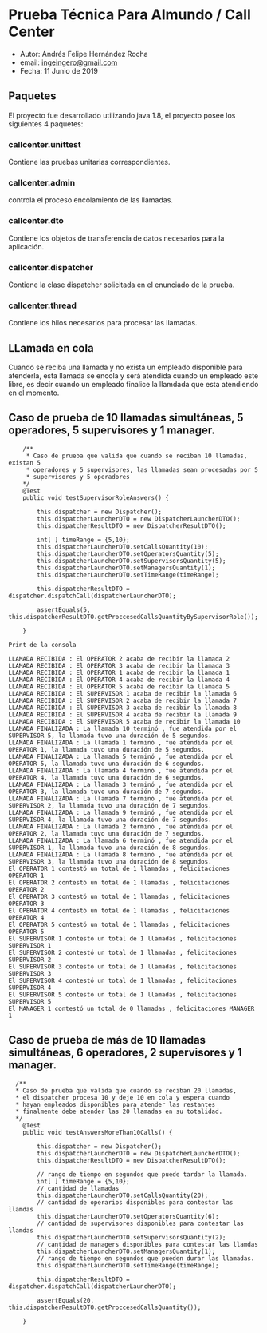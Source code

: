 
# Prueba Técnica Para Almundo / Call Center
* Autor: Andrés Felipe Hernández Rocha
* email: ingeingero@gmail.com
* Fecha: 11 Junio de 2019

## Paquetes

El proyecto fue desarrollado utilizando java 1.8, el proyecto posee los siguientes 4 paquetes:

### callcenter.unittest

Contiene las pruebas unitarias correspondientes.

### callcenter.admin

controla el proceso encolamiento de las llamadas.

### callcenter.dto

Contiene los objetos de transferencia de datos necesarios para la aplicación.

### callcenter.dispatcher

Contiene la clase dispatcher solicitada en el enunciado de la prueba.

### callcenter.thread

Contiene los hilos necesarios para procesar las llamadas.

## LLamada en cola

Cuando se reciba una llamada y no exista un empleado disponible para atenderla, esta llamada se encola y será atendida cuando  un empleado este libre, es decir cuando un empleado finalice la llamdada que esta atendiendo en el momento.

## Caso de prueba de 10 llamadas simultáneas, 5 operadores, 5 supervisores y 1 manager.

```
	/**
	 * Caso de prueba que valida que cuando se reciban 10 llamadas, existan 5 
	 * operadores y 5 supervisores, las llamadas sean procesadas por 5 
	 * supervisores y 5 operadores
	*/
	@Test
	public void testSupervisorRoleAnswers() {
		
		this.dispatcher = new Dispatcher();
		this.dispatcherLauncherDTO = new DispatcherLauncherDTO();
		this.dispatcherResultDTO = new DispatcherResultDTO();
		
		int[ ] timeRange = {5,10};
		this.dispatcherLauncherDTO.setCallsQuantity(10);
		this.dispatcherLauncherDTO.setOperatorsQuantity(5);
		this.dispatcherLauncherDTO.setSupervisorsQuantity(5);
		this.dispatcherLauncherDTO.setManagersQuantity(1);
		this.dispatcherLauncherDTO.setTimeRange(timeRange);
		
		this.dispatcherResultDTO = dispatcher.dispatchCall(dispatcherLauncherDTO);
		
		assertEquals(5, this.dispatcherResultDTO.getProccesedCallsQuantityBySupervisorRole());
		
	}
	
Print de la consola

LLAMADA RECIBIDA : El OPERATOR 2 acaba de recibir la llamada 2
LLAMADA RECIBIDA : El OPERATOR 3 acaba de recibir la llamada 3
LLAMADA RECIBIDA : El OPERATOR 1 acaba de recibir la llamada 1
LLAMADA RECIBIDA : El OPERATOR 4 acaba de recibir la llamada 4
LLAMADA RECIBIDA : El OPERATOR 5 acaba de recibir la llamada 5
LLAMADA RECIBIDA : El SUPERVISOR 1 acaba de recibir la llamada 6
LLAMADA RECIBIDA : El SUPERVISOR 2 acaba de recibir la llamada 7
LLAMADA RECIBIDA : El SUPERVISOR 3 acaba de recibir la llamada 8
LLAMADA RECIBIDA : El SUPERVISOR 4 acaba de recibir la llamada 9
LLAMADA RECIBIDA : El SUPERVISOR 5 acaba de recibir la llamada 10
LLAMADA FINALIZADA : La llamada 10 terminó , fue atendida por el SUPERVISOR 5, la llamada tuvo una duración de 5 segundos.
LLAMADA FINALIZADA : La llamada 1 terminó , fue atendida por el OPERATOR 1, la llamada tuvo una duración de 5 segundos.
LLAMADA FINALIZADA : La llamada 5 terminó , fue atendida por el OPERATOR 5, la llamada tuvo una duración de 6 segundos.
LLAMADA FINALIZADA : La llamada 4 terminó , fue atendida por el OPERATOR 4, la llamada tuvo una duración de 6 segundos.
LLAMADA FINALIZADA : La llamada 3 terminó , fue atendida por el OPERATOR 3, la llamada tuvo una duración de 7 segundos.
LLAMADA FINALIZADA : La llamada 7 terminó , fue atendida por el SUPERVISOR 2, la llamada tuvo una duración de 7 segundos.
LLAMADA FINALIZADA : La llamada 9 terminó , fue atendida por el SUPERVISOR 4, la llamada tuvo una duración de 7 segundos.
LLAMADA FINALIZADA : La llamada 2 terminó , fue atendida por el OPERATOR 2, la llamada tuvo una duración de 7 segundos.
LLAMADA FINALIZADA : La llamada 6 terminó , fue atendida por el SUPERVISOR 1, la llamada tuvo una duración de 8 segundos.
LLAMADA FINALIZADA : La llamada 8 terminó , fue atendida por el SUPERVISOR 3, la llamada tuvo una duración de 8 segundos.
El OPERATOR 1 contestó un total de 1 llamadas , felicitaciones OPERATOR 1
El OPERATOR 2 contestó un total de 1 llamadas , felicitaciones OPERATOR 2
El OPERATOR 3 contestó un total de 1 llamadas , felicitaciones OPERATOR 3
El OPERATOR 4 contestó un total de 1 llamadas , felicitaciones OPERATOR 4
El OPERATOR 5 contestó un total de 1 llamadas , felicitaciones OPERATOR 5
El SUPERVISOR 1 contestó un total de 1 llamadas , felicitaciones SUPERVISOR 1
El SUPERVISOR 2 contestó un total de 1 llamadas , felicitaciones SUPERVISOR 2
El SUPERVISOR 3 contestó un total de 1 llamadas , felicitaciones SUPERVISOR 3
El SUPERVISOR 4 contestó un total de 1 llamadas , felicitaciones SUPERVISOR 4
El SUPERVISOR 5 contestó un total de 1 llamadas , felicitaciones SUPERVISOR 5
El MANAGER 1 contestó un total de 0 llamadas , felicitaciones MANAGER 1
```
	
## Caso de prueba de más de 10 llamadas simultáneas, 6 operadores, 2 supervisores y 1 manager.

```
  /**
  * Caso de prueba que valida que cuando se reciban 20 llamadas, 
  * el dispatcher procesa 10 y deje 10 en cola y espera cuando     
  * hayan empleados disponibles para atender las restantes
  * finalmente debe atender las 20 llamadas en su totalidad.
  */
	@Test
	public void testAnswersMoreThan10Calls() {
		
		this.dispatcher = new Dispatcher();
		this.dispatcherLauncherDTO = new DispatcherLauncherDTO();
		this.dispatcherResultDTO = new DispatcherResultDTO();
		
		// rango de tiempo en segundos que puede tardar la llamada.
		int[ ] timeRange = {5,10};
		// cantidad de llamadas
		this.dispatcherLauncherDTO.setCallsQuantity(20);
		// cantidad de operarios disponibles para contestar las llamdas
		this.dispatcherLauncherDTO.setOperatorsQuantity(6);
		// cantidad de supervisores disponibles para contestar las llamdas
		this.dispatcherLauncherDTO.setSupervisorsQuantity(2);
		// cantidad de managers disponibles para contestar las llamdas
		this.dispatcherLauncherDTO.setManagersQuantity(1);
		// rango de tiempo en segundos que pueden durar las llamadas.
		this.dispatcherLauncherDTO.setTimeRange(timeRange);
		
		this.dispatcherResultDTO = dispatcher.dispatchCall(dispatcherLauncherDTO);
		
		assertEquals(20, this.dispatcherResultDTO.getProccesedCallsQuantity());
		
	}
	
	

